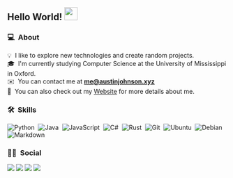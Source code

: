 ## Hello World! <img src="https://raw.githubusercontent.com/iampavangandhi/iampavangandhi/master/gifs/Hi.gif" width="30px"></h2>

### 💻 &nbsp;About

💡 &nbsp;I like to explore new technologies and create random projects.\
🎓 &nbsp;I'm currently studying Computer Science at the University of Mississippi in Oxford.\
✉️ &nbsp;You can contact me at **me@austinjohnson.xyz**\
📄 &nbsp;You can also check out my [Website](https://austinjohnson.xyz/) for more details about me.

### 🛠 &nbsp;Skills

![Python](https://img.shields.io/badge/-Python-333333?style=flat&logo=python)&nbsp;
![Java](https://img.shields.io/badge/-Java-333333?style=flat&logo=Java&logoColor=FFA518)&nbsp;
![JavaScript](https://img.shields.io/badge/-JavaScript-333333?style=flat&logo=javascript)&nbsp;
![C#](https://img.shields.io/badge/-CSharp-333333?style=flat&logo=c-sharp)&nbsp;
![Rust](https://img.shields.io/badge/-Rust-333333?style=flat&logo=rust)&nbsp;
![Git](https://img.shields.io/badge/-Git-333333?style=flat&logo=git)&nbsp;
![Ubuntu](https://img.shields.io/badge/-Ubuntu-333333?style=flat&logo=ubuntu)&nbsp;
![Debian](https://img.shields.io/badge/-Debian-333333?style=flat&logo=debian)&nbsp;
![Markdown](https://img.shields.io/badge/-Markdown-333333?style=flat&logo=markdown)

### 🤝🏻 &nbsp;Social

<a href="https://austinjohnson.xyz/"><img src="https://img.shields.io/badge/-austinjohnson.xyz-3423A6?style=flat-square&logo=Google-Chrome&logoColor=white"/></a>
<a href="mailto:me@austinjohnson.xyz"><img src="https://img.shields.io/badge/-me@austinjohnson.xyz-EA4335?style=flat-square&logo=Gmail&logoColor=white"/></a>
<a href="https://twitter.com/aust1n_johnson"><img src="https://img.shields.io/badge/-@aust1n_johnson-1DA1F2?style=flat-square&logo=Twitter&logoColor=white"/></a>
<a href="https://github.com/hatred2k"><img src="https://img.shields.io/badge/-@hatred2k-211F1F?style=flat-square&logo=GitHub&logoColor=white"/></a>
</p>
